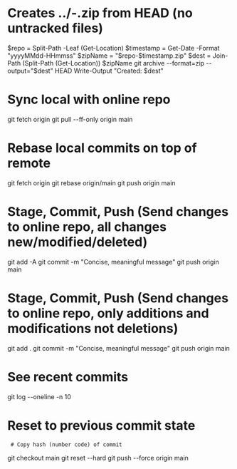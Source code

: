 # Creates ../<repo>-<timestamp>.zip from HEAD (no untracked files)
$repo = Split-Path -Leaf (Get-Location)
$timestamp = Get-Date -Format "yyyyMMdd-HHmmss"
$zipName = "$repo-$timestamp.zip"
$dest = Join-Path (Split-Path (Get-Location)) $zipName
git archive --format=zip --output="$dest" HEAD
Write-Output "Created: $dest"

# Sync local with online repo
git fetch origin
git pull --ff-only origin main

# Rebase local commits on top of remote 
git fetch origin
git rebase origin/main
git push origin main

# Stage, Commit, Push (Send changes to online repo, all changes new/modified/deleted)
git add -A
git commit -m "Concise, meaningful message"
git push origin main

# Stage, Commit, Push (Send changes to online repo, only additions and modifications not deletions)
git add .
git commit -m "Concise, meaningful message"
git push origin main

# See recent commits
git log --oneline -n 10

# Reset to previous commit state
     # Copy hash (number code) of commit
git checkout main
git reset --hard <commit-hash>
git push --force origin main
